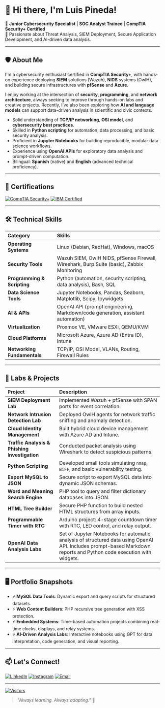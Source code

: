 # 👋 Hi there, I'm Luis Pineda!

🔹 **Junior Cybersecurity Specialist** | **SOC Analyst Trainee** | **CompTIA Security+ Certified**  
🔹 Passionate about Threat Analysis, SIEM Deployment, Secure Application Development, and AI-driven data analysis.

---

## 🛡️ About Me

I'm a cybersecurity enthusiast certified in **CompTIA Security+**, with hands-on experience deploying **SIEM** solutions (Wazuh), **NIDS** systems (OwlH), and building secure infrastructures with **pfSense** and **Azure**.

I enjoy working at the intersection of **security**, **programming**, and **network architecture**, always seeking to improve through hands-on labs and creative projects. Recently, I’ve also been exploring how **AI and language models** can support data-driven analysis in scientific and civic contexts.

- Solid understanding of **TCP/IP networking**, **OSI model**, and **cybersecurity best practices**.
- Skilled in **Python scripting** for automation, data processing, and basic security analysis.
- Proficient in **Jupyter Notebooks** for building reproducible, modular data science workflows.
- Experience using **OpenAI APIs** for exploratory data analysis and prompt-driven computation.
- Bilingual: **Spanish** (native) and **English** (advanced technical proficiency).

---

## 🏅 Certifications

[![CompTIA Security+](https://img.shields.io/badge/CompTIA-Security%2B-red?logo=CompTIA&logoColor=white&style=for-the-badge)](https://www.credly.com/badges/0b2b5596-af1d-41d8-bd7e-34e1dc07edf0/linked_in_profile)
[![IBM Certified](https://img.shields.io/badge/IBM-Data%20Science-0530ad?logo=ibm&logoColor=white&style=for-the-badge)](https://www.coursera.org/account/accomplishments/certificate/XPFAX7JSTCKJ)

---

## 🛠️ Technical Skills

| Category | Skills |
|:---|:---|
| **Operating Systems** | Linux (Debian, RedHat), Windows, macOS |
| **Security Tools** | Wazuh SIEM, OwlH NIDS, pfSense Firewall, Wireshark, Burp Suite (basic), Zabbix Monitoring |
| **Programming & Scripting** | Python (automation, security scripting, data analysis), Bash, SQL |
| **Data Science Tools** | Jupyter Notebooks, Pandas, Seaborn, Matplotlib, Scipy, Ipywidgets |
| **AI & APIs** | OpenAI API (prompt engineering, Markdown/code generation, assistant automation) |
| **Virtualization** | Proxmox VE, VMware ESXi, QEMU/KVM |
| **Cloud Platforms** | Microsoft Azure, Azure AD (Entra ID), Intune |
| **Networking Fundamentals** | TCP/IP, OSI Model, VLANs, Routing, Firewall Rules |

---

## 🚀 Labs & Projects

| Project | Description |
|:---|:---|
| **SIEM Deployment Lab** | Implemented Wazuh + pfSense with SPAN ports for event correlation. |
| **Network Intrusion Detection Lab** | Deployed OwlH agents for network traffic sniffing and anomaly detection. |
| **Cloud Identity Management** | Built hybrid cloud device management with Azure AD and Intune. |
| **Traffic Analysis & Phishing Investigation** | Conducted packet analysis using Wireshark to detect suspicious patterns. |
| **Python Scripting** | Developed small tools simulating `nmap`, `BiFF`, and basic vulnerability testing. |
| **Export MySQL to JSON** | Secure script to export MySQL data into dynamic JSON schemas. |
| **Word and Meaning Search Engine** | PHP tool to query and filter dictionary databases into JSON. |
| **HTML Tree Builder** | Secure PHP function to build nested HTML structures from array inputs. |
| **Programmable Timer with RTC** | Arduino project: 4-stage countdown timer with RTC, LED control, and relay output. |
| **OpenAI Data Analysis Labs** | Set of Jupyter Notebooks for automatic analysis of structured data using OpenAI API. Includes prompt-based Markdown reports and Python code execution with widgets. |

---

## 🖥️ Portfolio Snapshots

- ⚡ **MySQL Data Tools**: Dynamic export and query scripts for structured datasets.
- ⚡ **Web Content Builders**: PHP recursive tree generation with XSS protection.
- ⚡ **Embedded Systems**: Time-based automation projects combining real-time clocks, displays, and relay systems.
- ⚡ **AI-Driven Analysis Labs**: Interactive notebooks using GPT for data interpretation, code generation, and visual reporting.

---

## 📫 Let's Connect!

[![LinkedIn](https://img.shields.io/badge/LinkedIn-Profile-blue?logo=linkedin&style=for-the-badge)](https://www.linkedin.com/in/luis-pineda-57024923/)
[![Instagram](https://img.shields.io/badge/Instagram-Follow-833AB4?logo=instagram&logoColor=white&style=for-the-badge)](https://www.instagram.com/luispinedare/)
[![Email](https://img.shields.io/badge/Email-Contact-green?logo=gmail&style=for-the-badge)](mailto:luis@tallerpineda.cl)

---

[![Visitors](https://komarev.com/ghpvc/?username=luispinedare&label=Profile%20views&color=0e75b6&style=flat-square)](#)

> _"Always learning. Always adapting."_ 🚀

